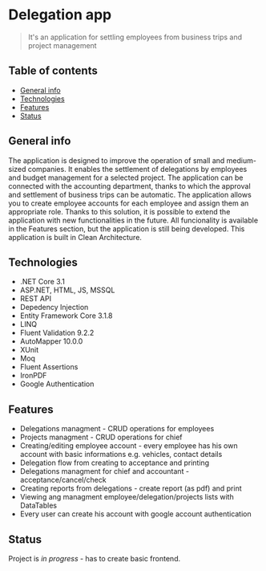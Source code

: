 # Delegation app
> It's an application for settling employees from business trips and project management

## Table of contents
* [General info](#general-info)
* [Technologies](#technologies)
* [Features](#features)
* [Status](#status)

## General info
The application is designed to improve the operation of small and medium-sized companies. It enables the settlement of delegations by employees and budget management for a selected project. 
The application can be connected with the accounting department, thanks to which the approval and settlement of business trips can be automatic. The application allows you to create employee accounts for each employee and assign them an appropriate role. Thanks to this solution, it is possible to extend the application with new functionalities in the future.
All funcionality is available in the Features section, but the application is still being developed. 
This application is built in Clean Architecture.

## Technologies
* .NET Core 3.1
* ASP.NET, HTML, JS, MSSQL
* REST API
* Depedency Injection
* Entity Framework Core 3.1.8
* LINQ
* Fluent Validation 9.2.2
* AutoMapper 10.0.0
* XUnit
* Moq
* Fluent Assertions
* IronPDF
* Google Authentication

## Features
* Delegations managment - CRUD operations for employees
* Projects managment - CRUD operations for chief
* Creating/editing employee account - every employee has his own account with basic informations e.g. vehicles, contact details 
* Delegation flow from creating to acceptance and printing
* Delegations managment for chief and accountant - acceptance/cancel/check 
* Creating reports from delegations - create report (as pdf) and print
* Viewing ang managment employee/delegation/projects lists with DataTables
* Every user can create his account with google account authentication

## Status
Project is _in progress_ - has to create basic frontend. 

